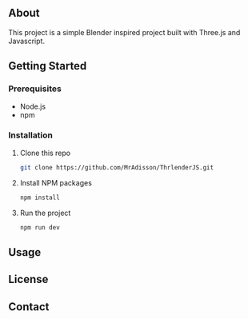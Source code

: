 <!-- WRITE README MD FOR THIS PROJECT (A THREE JS BLENDER COPY)-->

## About

This project is a simple Blender inspired project built with Three.js and Javascript.

## Getting Started

### Prerequisites

- Node.js
- npm

### Installation

1. Clone this repo
   ```sh
   git clone https://github.com/MrAdisson/ThrlenderJS.git
   ```
2. Install NPM packages
   ```sh
   npm install
   ```
3. Run the project
   ```sh
   npm run dev
   ```

## Usage

<!-- USAGE EXAMPLES -->

## License

## Contact
